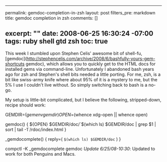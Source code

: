 ----- 
permalink: gemdoc-completion-in-zsh
layout: post
filters_pre: markdown
title: gemdoc completion in zsh
comments: []

excerpt: ""
date: 2008-06-25 16:30:24 -07:00
tags: ruby shell gtd zsh
toc: true
-----
This week I stumbled upon Stephen Celis' awesome bit of shell-fu, [gemdoc](http://stephencelis.com/archive/2008/6/bashfully-yours-gem-shortcuts gemdoc), which allows you to quickly get to the HTML docs for installed gems via command-line. Unfortunately I abandoned bash years ago for zsh and Stephen's shell bits needed a little porting. For me, zsh, is a bit like swiss-army knife where about 95% of it is a mystery to me, but the 5% I use I couldn't live without. So simply switching back to bash is a no-go.

My setup is little-bit complicated, but I believe the following, stripped-down, recipe should work:

GEMDIR=$(gem env gemdir)
OPEN=$(whence xdg-open || whence open)

gemdoc() {
  ${OPEN} $GEMDIR/doc/`$(which ls) $GEMDIR/doc | grep $1 | sort | tail -1`/rdoc/index.html
}

_gemdocomplete() {
  reply=( `$(which ls) $GEMDIR/doc` )
}

compctl -K _gemdocomplete gemdoc</pre>
_Update 6/25/08-10:30_: Updated to work for both Penguins and Macs.
